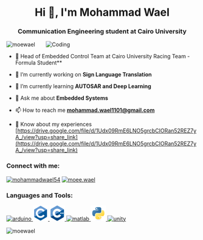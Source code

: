 <h1 align="center">Hi 👋, I'm Mohammad Wael</h1>
<h3 align="center">Communication Engineering student at Cairo University</h3>
<img align="right" alt="Coding" width="400" src="https://camo.githubusercontent.com/2309797487e5e969659a3b545c96151807b04120a9cc2985f632ec94ba00c9f3/68747470733a2f2f6d656469612e67697068792e636f6d2f6d656469612f53576f536b4e36447854737a71494b4571762f67697068792e676966">

<p align="left"> <img src="https://komarev.com/ghpvc/?username=moewael&label=Profile%20views&color=0e75b6&style=flat" alt="moewael" /> </p>

- 🚗 Head of Embedded Control Team at Cairo University Racing Team - Formula Student**

- 🔭 I’m currently working on **Sign Language Translation**

- 🌱 I’m currently learning **AUTOSAR and Deep Learning**

- 💬 Ask me about **Embedded Systems**

- 📫 How to reach me **mohammad.wael1101@gmail.com**

- 📄 Know about my experiences [https://drive.google.com/file/d/1Udx09RmE6LNO5grcbCIORan52REZ7yA_/view?usp=share_link](https://drive.google.com/file/d/1Udx09RmE6LNO5grcbCIORan52REZ7yA_/view?usp=share_link)

<h3 align="left">Connect with me:</h3>
<p align="left">
<a href="https://linkedin.com/in/mohammadwael54" target="blank"><img align="center" src="https://raw.githubusercontent.com/rahuldkjain/github-profile-readme-generator/master/src/images/icons/Social/linked-in-alt.svg" alt="mohammadwael54" height="30" width="40" /></a>
<a href="https://fb.com/moee.wael" target="blank"><img align="center" src="https://raw.githubusercontent.com/rahuldkjain/github-profile-readme-generator/master/src/images/icons/Social/facebook.svg" alt="moee.wael" height="30" width="40" /></a>
</p>

<h3 align="left">Languages and Tools:</h3>
<p align="left"> <a href="https://www.arduino.cc/" target="_blank" rel="noreferrer"> <img src="https://cdn.worldvectorlogo.com/logos/arduino-1.svg" alt="arduino" width="40" height="40"/> </a> <a href="https://www.cprogramming.com/" target="_blank" rel="noreferrer"> <img src="https://raw.githubusercontent.com/devicons/devicon/master/icons/c/c-original.svg" alt="c" width="40" height="40"/> </a> <a href="https://www.w3schools.com/cpp/" target="_blank" rel="noreferrer"> <img src="https://raw.githubusercontent.com/devicons/devicon/master/icons/cplusplus/cplusplus-original.svg" alt="cplusplus" width="40" height="40"/> </a> <a href="https://www.mathworks.com/" target="_blank" rel="noreferrer"> <img src="https://upload.wikimedia.org/wikipedia/commons/2/21/Matlab_Logo.png" alt="matlab" width="40" height="40"/> </a> <a href="https://www.python.org" target="_blank" rel="noreferrer"> <img src="https://raw.githubusercontent.com/devicons/devicon/master/icons/python/python-original.svg" alt="python" width="40" height="40"/> </a> <a href="https://unity.com/" target="_blank" rel="noreferrer"> <img src="https://www.vectorlogo.zone/logos/unity3d/unity3d-icon.svg" alt="unity" width="40" height="40"/> </a> </p>

<p><img align="center" src="https://github-readme-stats.vercel.app/api/top-langs?username=moewael&show_icons=true&locale=en&layout=compact" alt="moewael" /></p>
